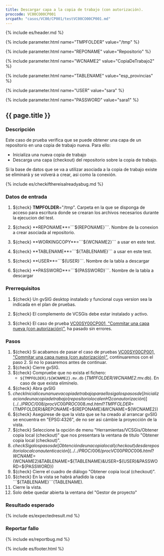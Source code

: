 ```yaml
---
title: Descargar capa a la copia de trabajo (con autorización).
proccode: VC00CO00CP001
srcpath: "casos/VC00/CP001/testVC00CO00CP001.md"
---
```


{% include es/header.md %}

{% include parameter.html name="TMPFOLDER" value="/tmp" %}

{% include parameter.html name="REPONAME" value="Repositorio" %}

{% include parameter.html name="WCNAME2" value="CopiaDeTrabajo2" %}

{% include parameter.html name="TABLENAME" value="esp_provincias" %}

{% include parameter.html name="USER" value="sara" %}

{% include parameter.html name="PASSWORD" value="sara1" %}


## {{ page.title }}

### Descripción

Este caso de prueba verifica que se puede obtener una capa de un repositorio en una copia de trabajo nueva. Para ello:
* Inicializa una nueva copia de trabajo
* Descarga una capa (checkout) del repositorio sobre la copia de trabajo.

Si la base de datos que se va a utilizar asociada a la copia de 
trabajo existe se eliminará y se volverá a crear, asi como la conexión.

{% include es/checkifthereisalreadyabug.md %}

### Datos de entrada

1. ${check} **TMPFOLDER**="/tmp". Carpeta en la que se disponga de acceso para escritura donde
   se crearan los archivos necesarios durante la ejecucion del test.

2. ${check} **REPONAME**=```${REPONAME}```. Nombre de la conexion a crear asociada al repositorio.

3. ${check} **WORKINGCOPY**=```${WCNAME2}``` a usar en este test. 

4. ${check} **TABLENAME**=```${TABLENAME}``` a usar en este test. 

5. ${check} **USER**=```${USER}```. Nombre de la tabla a descargar

6. ${check} **PASSWORD**=```${PASSWORD}```. Nombre de la tabla a descargar

### Prerrequisitos

1. ${check} Un gvSIG desktop instalado y funcional cuya version sea la indicada en el plan de pruebas.

2. ${check} El complemento de VCSGis debe estar instalado y activo.

3. ${check} El caso de prueba [VC00SY00CP001, "Commitar una capa nueva (con autorización)"](../../SY00/CP001/testVC00SY00CP001.md),
   ha pasado sin errores. 

### Pasos

1. ${check} Si acabamos de pasar el caso de pruebas 
   [VC00SY00CP001, "Commitar una capa nueva (con autorización)"](../../SY00/CP001/testVC00SY00CP001.md), 
   continuaremos con el paso 2. 
   Si no lo pasaremos antes de continuar. 
2. ${check} Cierre gvSIG.
3. ${check} Compruebe que no exista el fichero:
   * ```${TMPFOLDER}/${WCNAME2}.mv.db``` (*TMPFOLDER*/*WCNAME2*.mv.db).
   En caso de que exista elimínelo.
4. ${check} Abra gvSIG
5. ${check} Inicialice una nueva copia de trabajo para ello siga los pasos de [Inicializacion de una copia de trabajo (repositorio local en H2 con autorización)](../../PROC/008/procVC00PROC008.md.html?TMPFOLDER=${TMPFOLDER}&REPONAME=${REPONAME}&WCNAME=${WCNAME2})
6. ${check} Asegúrese de que la vista que se ha creado al arrancar gvSIG se encuentra en "EPSG:4326", de no ser asi cámbie la proyección de la vista.
7. ${check} Seleccione la opción de menu "Herramientas/VCSGis/Obtener copia local (checkout)" que nos presentara la ventana de titulo "Obtener copia local (checkout)".
8. ${check} Siga los pasos de [Obtención de una copia local (checkout) desde repositorio local con autenticación](../../PROC/006/procVC00PROC006.html?WCNAME=${WCNAME2}&TABLENAME=${TABLENAME}&USER=${USER}&PASSWORD=${PASSWORD})
9. ${check} Cierre el cuadro de diálogo "Obtener copia local (checkout)".
10. ${check} En la vista se habrá añadido la capa ```${TABLENAME}```(TABLENAME).
11. Cierre la vista.
12. Solo debe quedar abierta la ventana del "Gestor de proyecto"

### Resultado esperado

{% include es/expectedresult.md %}

### Reportar fallo

{% include es/reportbug.md %}

{% include es/footer.html %}

